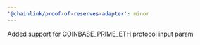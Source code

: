 ```yaml
---
'@chainlink/proof-of-reserves-adapter': minor
---
```


Added support for COINBASE_PRIME_ETH protocol input param
